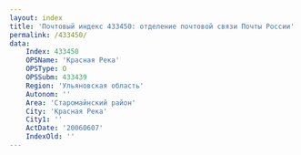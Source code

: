 ```yaml
---
layout: index
title: 'Почтовый индекс 433450: отделение почтовой связи Почты России'
permalink: /433450/
data:
    Index: 433450
    OPSName: 'Красная Река'
    OPSType: О
    OPSSubm: 433439
    Region: 'Ульяновская область'
    Autonom: ''
    Area: 'Старомайнский район'
    City: 'Красная Река'
    City1: ''
    ActDate: '20060607'
    IndexOld: ''
---
```

